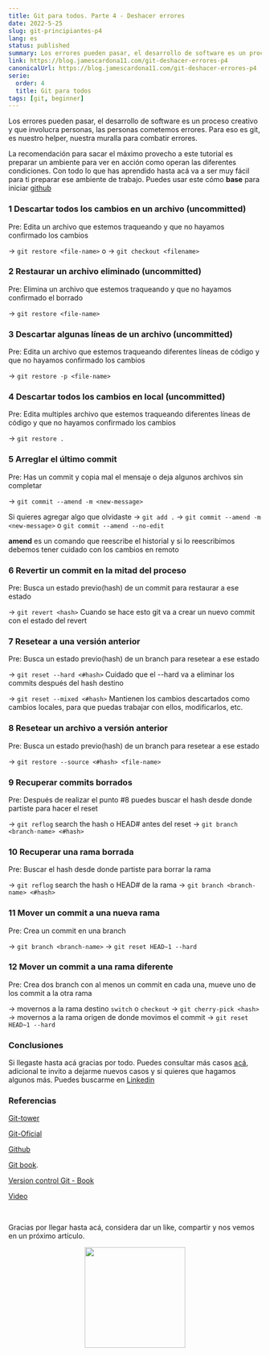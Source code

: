 ```yaml
---
title: Git para todos. Parte 4 - Deshacer errores
date: 2022-5-25
slug: git-principiantes-p4
lang: es
status: published
summary: Los errores pueden pasar, el desarrollo de software es un proceso creativo y que involucra personas, las personas cometemos errores. Para eso es git, es nuestro helper, nuestra muralla para combatir errores.
link: https://blog.jamescardona11.com/git-deshacer-errores-p4
canonicalUrl: https://blog.jamescardona11.com/git-deshacer-errores-p4
serie: 
  order: 4
  title: Git para todos
tags: [git, beginner]
---
```


Los errores pueden pasar, el desarrollo de software es un proceso creativo y que involucra personas, las personas cometemos errores.
Para eso es git, es nuestro helper, nuestra muralla para combatir errores.

<TOCInline toc={props.toc} exclude="Contenido|GIT" fromHeading={3} toHeading={4} asDisclosure />

La recomendación para sacar el máximo provecho a este tutorial es preparar un ambiente para ver en acción como operan las diferentes condiciones.
Con todo lo que has aprendido hasta acá va a ser muy fácil para ti preparar ese ambiente de trabajo. Puedes usar este cómo **base** para iniciar [github](https://github.com/jamescardona11/git-exercism)

### 1 Descartar todos los cambios en un archivo (uncommitted)

Pre: Edita un archivo que estemos traqueando y que no hayamos confirmado los cambios

-> `git restore <file-name>` o
-> `git checkout <filename>`

### 2 Restaurar un archivo eliminado (uncommitted)

Pre: Elimina un archivo que estemos traqueando y que no hayamos confirmado el borrado

-> `git restore <file-name>`

### 3 Descartar algunas líneas de un archivo (uncommitted)

Pre: Edita un archivo que estemos traqueando diferentes líneas de código y que no hayamos confirmado los cambios

-> `git restore -p <file-name>`

### 4 Descartar todos los cambios en local (uncommitted)

Pre: Edita multiples archivo que estemos traqueando diferentes líneas de código y que no hayamos confirmado los cambios

-> `git restore .`

### 5 Arreglar el último commit

Pre: Has un commit y copia mal el mensaje o deja algunos archivos sin completar

-> `git commit --amend -m <new-message>`

Si quieres agregar algo que olvidaste
-> `git add .`
-> `git commit --amend -m <new-message>` o `git commit --amend --no-edit`

**amend** es un comando que reescribe el historial y si lo reescribimos debemos tener cuidado con los cambios en remoto

### 6 Revertir un commit en la mitad del proceso

Pre: Busca un estado previo(hash) de un commit para restaurar a ese estado

-> `git revert <hash>`
Cuando se hace esto git va a crear un nuevo commit con el estado del revert

### 7 Resetear a una versión anterior

Pre: Busca un estado previo(hash) de un branch para resetear a ese estado

-> `git reset --hard <#hash>`
Cuidado que el --hard va a eliminar los commits después del hash destino

-> `git reset --mixed <#hash>`
Mantienen los cambios descartados como cambios locales, para que puedas trabajar con ellos, modificarlos, etc.

### 8 Resetear un archivo a versión anterior

Pre: Busca un estado previo(hash) de un branch para resetear a ese estado

-> `git restore --source <#hash> <file-name>`

### 9 Recuperar commits borrados

Pre: Después de realizar el punto #8 puedes buscar el hash desde donde partiste para hacer el reset

-> `git reflog` search the hash o HEAD# antes del reset
-> `git branch <branch-name> <#hash>`

### 10 Recuperar una rama borrada

Pre: Buscar el hash desde donde partiste para borrar la rama

-> `git reflog` search the hash o HEAD# de la rama
-> `git branch <branch-name> <#hash>`

### 11 Mover un commit a una nueva rama

Pre: Crea un commit en una branch

-> `git branch <branch-name>`
-> `git reset HEAD~1 --hard`

### 12 Mover un commit a una rama diferente

Pre: Crea dos branch con al menos un commit en cada una, mueve uno de los commit a la otra rama

-> movernos a la rama destino `switch` o `checkout`
-> `git cherry-pick <hash>`
-> movernos a la rama origen de donde movimos el commit
-> `git reset HEAD~1 --hard`

### Conclusiones

Si llegaste hasta acá gracias por todo.
Puedes consultar más casos [acá](https://firstaidgit.io/#/), adicional te invito a dejarme nuevos casos y si quieres que hagamos algunos más.
Puedes buscarme en [Linkedin](https://www.linkedin.com/posts/jamescardona11_my-tech-blog-jamescardona11-activity-6932922428423634944-RDfk?utm_source=linkedin_share&utm_medium=member_desktop_web)

### Referencias

[Git-tower](https://www.git-tower.com/learn/git/ebook)

[Git-Oficial](https://git-scm.com/)

[Github](https://lab.github.com/)

[Git book](https://git-scm.com/book/es/v2).

[Version control Git - Book](https://books.google.com.co/books/about/Version_Control_with_Git.html?id=qIucp61eqAwC&redir_esc=y)

[Video](https://www.youtube.com/watch?v=lX9hsdsAeTk)

&nbsp;
&nbsp;
&nbsp;

Gracias por llegar hasta acá, considera dar un like, compartir y nos vemos en un próximo artículo.

<p align="center" width="100%">
  <img src="https://i.imgur.com/q7fqQHS.gif" width="200" />
</p>
